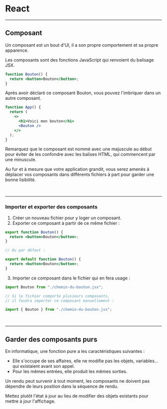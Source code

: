 # React

---

## Composant

Un composant est un bout d'UI, il a son propre comportement et sa propre apparence.

Les composants sont des fonctions JavaScript qui renvoient du balisage JSX.

```jsx
function Bouton() {
  return <button>Bouton</button>;
}
```

Après avoir déclaré ce composant Bouton, vous pouvez l'imbriquer dans un autre composant.

```jsx
function App() {
  return (
    <>
      <h1>Voici mon bouton</h1>
      <Bouton />
    </>
  );
}
```

Remarquez que le composant est nommé avec une majuscule au début pour éviter de les confondre avec les balises HTML, qui commencent par une minuscule.

Au fur et à mesure que votre application grandit, vous serez amenés à déplacer vos composants dans différents fichiers à part pour garder une bonne lisibilité.

<br>

---

### Importer et exporter des composants

1. Créer un nouveau fichier pour y loger un composant.
2. Exporter ce composant à partir de ce même fichier :

```jsx
export function Bouton() {
  return <button>Bouton</button>;
}

// Ou par défaut :

export default function Bouton() {
  return <button>Bouton</button>;
}
```

3. Importer ce composant dans le fichier qui en fera usage :

```jsx
import Bouton from "./chemin-du-bouton.jsx";

// Si le fichier comporte plusieurs composants,
// il faudra importer ce composant manuellement :

import { Bouton } from "./chemin-du-bouton.jsx";
```

<br>

---

## Garder des composants purs

En informatique, une fonction pure a les caractéristiques suivantes :

- Elle s'occupe de ses affaires, elle ne modifie pas les objets, variables... qui existaient avant son appel.
- Pour les mêmes entrées, elle produit les mêmes sorties.

Un rendu peut survenir à tout moment, les composants ne doivent pas dépendre de leurs position dans la séquence de rendu.

Mettez plutôt l'état à jour au lieu de modifier des objets existants pour mettre à jour l'affichage.
